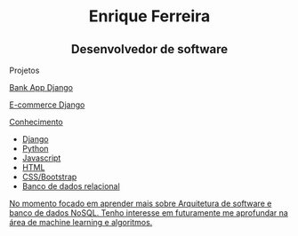 <h1 align="center">Enrique Ferreira</h1>
<h2 align="center">Desenvolvedor de software</h2>
<p>Projetos</p>
<p> <a href="https://github.com/Enriquenf07/BankWebApp-Django">Bank App Django</p>
<p> <a href="https://github.com/Enriquenf07/e-commerce-django-app">E-commerce Django</p>
</h1>
<p>Conhecimento</p>
<ul>
  <li>Django</li>
  <li>Python</li>
  <li>Javascript</li>
  <li>HTML</li>
  <li>CSS/Bootstrap</li>
  <li>Banco de dados relacional</li>
</ul>
<p>No momento focado em aprender mais sobre Arquitetura de software e banco de dados NoSQL. Tenho interesse em futuramente me aprofundar na área de machine learning e algoritmos.</p>

